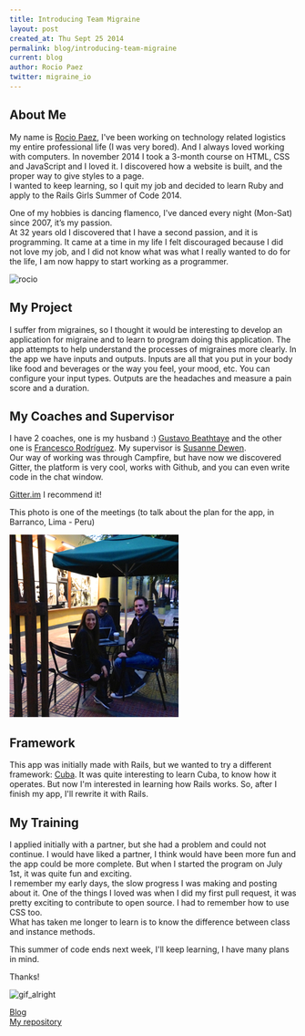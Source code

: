 ```yaml
---
title: Introducing Team Migraine
layout: post
created_at: Thu Sept 25 2014
permalink: blog/introducing-team-migraine
current: blog
author: Rocio Paez
twitter: migraine_io
---
```


## About Me

My name is [Rocio Paez](http://www.rociopaez.com), I've been working on technology related logistics my entire professional life (I was very bored). And I always loved working with computers.
In november 2014 I took a 3-month course on HTML, CSS and JavaScript and I loved it.
I discovered how a website is built, and the proper way to give styles to a page.  
I wanted to keep learning, so I quit my job and decided to learn Ruby and apply to the Rails Girls Summer of Code 2014.

One of my hobbies is dancing flamenco, I've danced every night (Mon-Sat) since 2007, it’s my passion.  
At 32 years old I discovered that I have a second passion, and it is programming. It came at a time in my life I felt discouraged because I did not love my job, and I did not know what was what I really wanted to do for the life, I am now happy to start working as a programmer.

![rocio](/img/rocio_flamenco.jpg)

## My Project

I suffer from migraines, so I thought it would be interesting to develop an application for migraine and to learn to program doing this application.
The app attempts to help understand the processes of migraines more clearly.
In the app we have inputs and outputs. Inputs are all that you put in your body like food and beverages or the way you feel, your mood, etc. You can configure your input types.
Outputs are the headaches and measure a pain score and a duration.

## My Coaches and Supervisor

I have 2 coaches, one is my husband :) [Gustavo Beathtaye](https://github.com/goddamnhippie) and the other one is [Francesco Rodríguez](https://github.com/frodsan). My supervisor is [Susanne Dewen](https://github.com/FrauBienenstich).  
Our way of working was through Campfire, but have now we discovered Gitter, the platform is very cool, works with Github, and you can even write code in the chat window.

[Gitter.im](https://gitter.im/) I recommend it!

This photo is one of the meetings (to talk about the plan for the app, in Barranco, Lima - Peru)

![coaches_photo](/img/coaches_paez.jpg)

## Framework

This app was initially made ​​with Rails, but we wanted to try a different framework: [Cuba](http://cuba.is).
It was quite interesting to learn Cuba, to know how it operates.
But now I'm interested in learning how Rails works. So, after I finish my app, I'll rewrite it with Rails.

## My Training

I applied initially with a partner, but she had a problem and could not continue. I would have liked a partner, I think would have been more fun and the app could be more complete. But when I started the program on July 1st, it was quite fun and exciting.  
I remember my early days, the slow progress I was making and posting about it.
One of the things I loved was when I did my first pull request, it was pretty exciting to contribute to open source.
I had to remember how to use CSS too.  
What has taken me longer to learn is to know the difference between class and instance methods.  

This summer of code ends next week, I'll keep learning, I have many plans in mind.

Thanks!

![gif_alright](/img/seinfeld.gif)

[Blog](http://www.migraine.io)  
[My repository](https://github.com/migraine-io/migraine-app)
